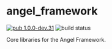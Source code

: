 # angel_framework

[![pub 1.0.0-dev.31](https://img.shields.io/badge/pub-1.0.0--dev.31-red.svg)](https://pub.dartlang.org/packages/angel_framework)
![build status](https://travis-ci.org/angel-dart/framework.svg)

Core libraries for the Angel Framework.